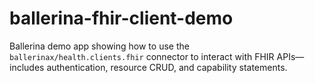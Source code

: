 # ballerina-fhir-client-demo
Ballerina demo app showing how to use the `ballerinax/health.clients.fhir` connector to interact with FHIR APIs—includes authentication, resource CRUD, and capability statements.
